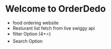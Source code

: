 # Welcome to OrderDedo
- food ordering website
- Resturant list fetch from live swiggy api
- filter Option (4+⭐)
- Search Option
